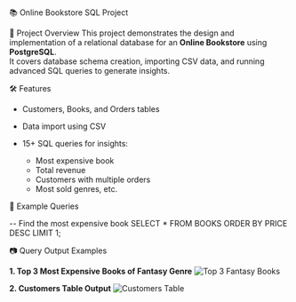 📚 Online Bookstore SQL Project



📖 Project Overview
This project demonstrates the design and implementation of a relational database for an **Online Bookstore** using **PostgreSQL**.  
It covers database schema creation, importing CSV data, and running advanced SQL queries to generate insights.

🛠️ Features



* Customers, Books, and Orders tables
* Data import using CSV
* 15+ SQL queries for insights:

  * Most expensive book
  * Total revenue
  * Customers with multiple orders
  * Most sold genres, etc.

🧾 Example Queries



-- Find the most expensive book
SELECT \* FROM BOOKS
ORDER BY PRICE DESC
LIMIT 1;

📷 Query Output Examples

**1. Top 3 Most Expensive Books of Fantasy Genre**
![Top 3 Fantasy Books](images/top3_fantasy_books.png)

**2. Customers Table Output**
![Customers Table](images/customers_table.png)



